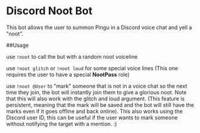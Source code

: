 # Discord Noot Bot

This bot allows the user to summon Pingu in a Discord voice chat and yell a "noot".

##Usage

use `!noot` to call the but with a random noot voiceline

use `!noot glitch` or `!noot loud` for some special voice lines (This one requires the user to have a special **NootPass** role)

use `!noot @User` to "mark" someone that is not in a voice chat so the next time they join, the bot will instantly join them to give a glorious noot. Note that this will also work with the glitch and loud argument. (This feature is persistent, meaning that the mark will be saved and the bot will still have the marks even if it goes offline and back online). This also works using the Discord user ID, this can be useful if the user wants to mark someone without notifying the target with a mention. :)
